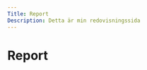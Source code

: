 ```yaml
---
Title: Report
Description: Detta är min redovisningssida
---
```


Report
==========================

